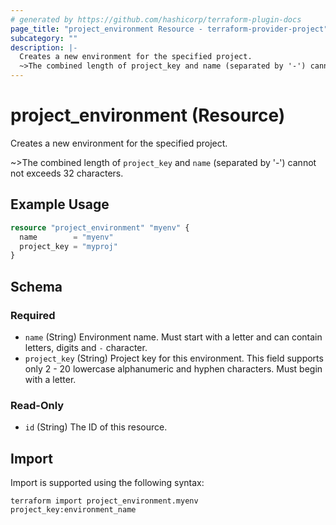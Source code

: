 ```yaml
---
# generated by https://github.com/hashicorp/terraform-plugin-docs
page_title: "project_environment Resource - terraform-provider-project"
subcategory: ""
description: |-
  Creates a new environment for the specified project.
  ~>The combined length of project_key and name (separated by '-') cannot not exceeds 32 characters.
---
```


# project_environment (Resource)

Creates a new environment for the specified project.

~>The combined length of `project_key` and `name` (separated by '-') cannot not exceeds 32 characters.

## Example Usage

```terraform
resource "project_environment" "myenv" {
  name        = "myenv"
  project_key = "myproj"
}
```

<!-- schema generated by tfplugindocs -->
## Schema

### Required

- `name` (String) Environment name. Must start with a letter and can contain letters, digits and `-` character.
- `project_key` (String) Project key for this environment. This field supports only 2 - 20 lowercase alphanumeric and hyphen characters. Must begin with a letter.

### Read-Only

- `id` (String) The ID of this resource.

## Import

Import is supported using the following syntax:

```shell
terraform import project_environment.myenv project_key:environment_name
```
